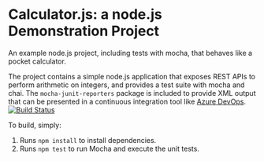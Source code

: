 Calculator.js: a node.js Demonstration Project
==============================================
An example node.js project, including tests with mocha, that behaves like
a pocket calculator.

The project contains a simple node.js application that exposes REST APIs
to perform arithmetic on integers, and provides a test suite with mocha
and chai.  The `mocha-junit-reporters` package is included to provide XML
output that can be presented in a continuous integration tool like
[Azure DevOps](https://azure.com/devops).
[![Build Status](https://dev.azure.com/Debasisp0535/CalcPipe/_apis/build/status/debasispattanaik.calculator?branchName=refs%2Fpull%2F2%2Fmerge)](https://dev.azure.com/Debasisp0535/CalcPipe/_build/latest?definitionId=5&branchName=refs%2Fpull%2F2%2Fmerge)

To build, simply:

1. Runs `npm install` to install dependencies.
2. Runs `npm test` to run Mocha and execute the unit tests.

